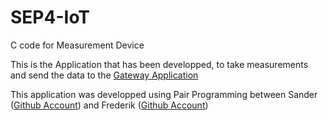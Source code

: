 # SEP4-IoT
C code for Measurement Device

This is the Application that has been developped, to take measurements and send the data to the [Gateway Application](https://github.com/therealRogueWarlock/SEP4-IoT-GatewayApp)

This application was developped using Pair Programming between Sander ([Github Account](https://github.com/therealRogueWarlock)) and Frederik ([Github Account](https://github.com/marker99))
